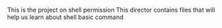 This is the project on shell permission
This director contains files that will help us learn about shell basic command
